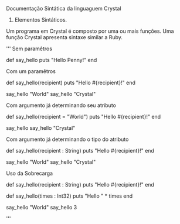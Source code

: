 Documentação Sintática da linguaguem Crystal

1. Elementos Sintáticos.

Um programa em Crystal é composto por uma ou mais funções. Uma função Crystal apresenta sintaxe similar a Ruby.



'''
Sem paramêtros

def say_hello
  puts "Hello Penny!"
end

Com um paramêtros

def say_hello(recipient)
  puts "Hello #{recipient}!"
end

say_hello "World"
say_hello "Crystal"

Com argumento já determinando seu atributo 

def say_hello(recipient = "World")
  puts "Hello #{recipient}!"
end

say_hello
say_hello "Crystal"

Com argumento já determinando o tipo do atributo

def say_hello(recipient : String)
  puts "Hello #{recipient}!"
end

say_hello "World"
say_hello "Crystal"

Uso da Sobrecarga

def say_hello(recipient : String)
  puts "Hello #{recipient}!"
end

def say_hello(times : Int32)
  puts "Hello " * times
end

say_hello "World"
say_hello 3

'''

